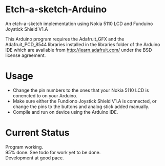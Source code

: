 Etch-a-sketch-Arduino
=====================

An etch-a-sketch implementation using Nokia 5110 LCD and Funduino Joystick Shield V1.A

This Arduino program requires the Adafruit_GFX and the Adafruit_PCD_8544 
libraries installed in the libraries folder of the Arduino IDE which are 
available from http://learn.adafruit.com/ under the BSD license 
agreement.


Usage
=====

- Change the pin numbers to the ones that your Nokia 5110 LCD is 
conencted to on your Arduino.
- Make sure either the Fundiono Joystick Shield V1.A is connected, or 
change the pins to the buttons and analog stick added manually.
- Compile and run on device using the Arduino IDE.


Current Status
==============


Program working.<br>
95% done. See todo for work yet to be done.<br>
Development at good pace.
